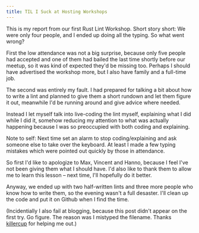 ```yaml
---
title: TIL I Suck at Hosting Workshops
---
```


This is my report from our first Rust Lint Workshop. Short story short: We were
only four people, and I ended up doing all the typing. So what went wrong?

First the low attendance was not a big surprise, because only five people had
accepted and one of them had bailed the last time shortly before our meetup, so
it was kind of expected they'd be missing too. Perhaps I should have advertised
the workshop more, but I also have family and a full-time job.

The second was entirely my fault. I had prepared for talking a bit about how to
write a lint and planned to give them a short rundown and let them figure it
out, meanwhile I'd be running around and give advice where needed.

Instead I let myself talk into live-coding the lint myself, explaining what I 
did while I did it, somehow reducing my attention to what was actually 
happening because I was so preoccupied with both coding and explaining.

Note to self: Next time set an alarm to stop coding/explaining and ask someone 
else to take over the keyboard. At least I made a few typing mistakes which 
were pointed out quickly by those in attendance.

So first I'd like to apologize to Max, Vincent and Hanno, because I feel I've
not been giving them what I should have. I'd also like to thank them to allow
me to learn this lesson – next time, I'll hopefully do it better.

Anyway, we ended up with two half-written lints and three more people who know 
how to write them, so the evening wasn't a full desaster. I'll clean up the 
code and put it on Github when I find the time.

(Incidentially I also fail at blogging, because this post didn't appear on the 
first try. Go figure. The reason was I mistyped the filename. Thanks 
[killercup](https://github.com/killercup) for helping me out.)
